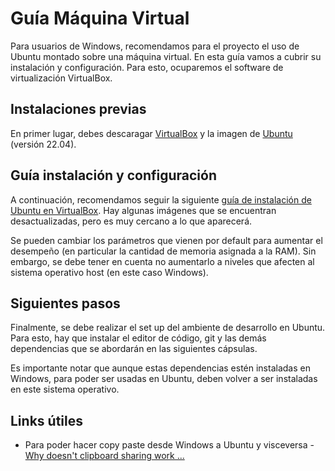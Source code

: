 # Guía Máquina Virtual

Para usuarios de Windows, recomendamos para el proyecto el uso de Ubuntu montado sobre una máquina virtual. En esta guía vamos a cubrir su instalación y configuración.
Para esto, ocuparemos el software de virtualización VirtualBox. 

## Instalaciones previas
En primer lugar, debes descaragar [VirtualBox](https://www.virtualbox.org/) y la imagen de [Ubuntu](https://ubuntu.com/download/desktop) (versión 22.04).  

## Guía instalación y configuración
A continuación, recomendamos seguir la siguiente [guía de instalación de Ubuntu en VirtualBox](https://es.wikihow.com/instalar-Ubuntu-en-VirtualBox). Hay algunas
imágenes que se encuentran desactualizadas, pero es muy cercano a lo que aparecerá.

Se pueden cambiar los parámetros que vienen por default para aumentar el desempeño (en particular la cantidad de memoria asignada a la RAM). Sin embargo, 
se debe tener en cuenta no aumentarlo a niveles que afecten al sistema operativo host (en este caso Windows). 

## Siguientes pasos 
Finalmente, se debe realizar el set up del ambiente de desarrollo en Ubuntu. Para esto, hay que instalar el editor de código, git y las demás 
dependencias que se abordarán en las siguientes cápsulas. 

Es importante notar que aunque estas dependencias estén instaladas en Windows, para poder ser usadas en Ubuntu, deben volver a ser instaladas en este sistema operativo.

## Links útiles 

- Para poder hacer copy paste desde Windows a Ubuntu y visceversa - [Why doesn't clipboard sharing work ...](https://superuser.com/questions/1318231/why-doesnt-clipboard-sharing-work-with-ubuntu-18-04-lts-inside-virtualbox-5-1-2)
